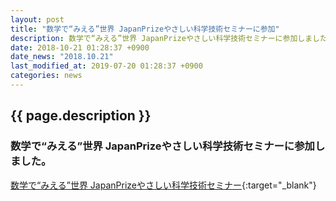 ```yaml
---
layout: post
title: "数学で“みえる”世界 JapanPrizeやさしい科学技術セミナーに参加"
description: 数学で“みえる”世界 JapanPrizeやさしい科学技術セミナーに参加しました。
date: 2018-10-21 01:28:37 +0900
date_news: "2018.10.21"
last_modified_at: 2019-07-20 01:28:37 +0900
categories: news
---
```


## {{ page.description }}

### 数学で“みえる”世界 JapanPrizeやさしい科学技術セミナーに参加しました。

[数学で“みえる”世界 JapanPrizeやさしい科学技術セミナー](https://jpphakata.jimdofree.com/){:target="_blank"}
